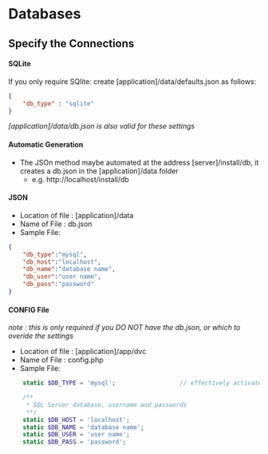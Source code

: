 # Databases

## Specify the Connections

#### SQLite
If you only require SQlite:
create [application]/data/defaults.json as follows:
```json
{
	"db_type" : "sqlite"
}
```

_[application]/data/db.json is also valid for these settings_


#### Automatic Generation
- The JSOn method maybe automated at the address [server]/install/db, it creates a db.json in the [application]/data folder
  - e.g. http://localhost/install/db

#### JSON

- Location of file : [application]/data
- Name of File : db.json
- Sample File:
```json
{
	"db_type":"mysql",
	"db_host":"localhost",
	"db_name":"database name",
	"db_user":"user name",
	"db_pass":"password"
}
```

#### CONFIG File
*note : this is only required if you DO NOT have the db.json, or which to overide the settings*
- Location of file : [application]/app/dvc
- Name of File : config.php
- Sample File:
```php
	static $DB_TYPE = 'mysql';					// effectively activates the default sql system

	/**
	 * SQL Server database, username and passwords
	 **/
	static $DB_HOST = 'localhost';
	static $DB_NAME = 'database name';
	static $DB_USER = 'user name';
	static $DB_PASS = 'password';
```
